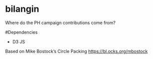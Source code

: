 # bilangin
Where do the PH campaign contributions come from?


#Dependencies
- D3 JS


Based on Mike Bostock’s Circle Packing https://bl.ocks.org/mbostock